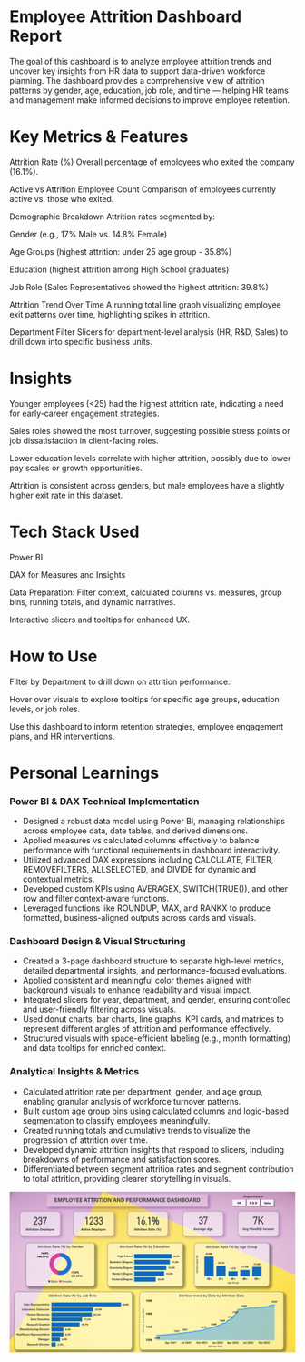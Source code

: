 # Employee Attrition Dashboard Report
The goal of this dashboard is to analyze employee attrition trends and uncover key insights from HR data to support data-driven workforce planning. The dashboard provides a comprehensive view of attrition patterns by gender, age, education, job role, and time — helping HR teams and management make informed decisions to improve employee retention.

# Key Metrics & Features
Attrition Rate (%)
Overall percentage of employees who exited the company (16.1%).

Active vs Attrition Employee Count
Comparison of employees currently active vs. those who exited.

Demographic Breakdown
Attrition rates segmented by:

Gender (e.g., 17% Male vs. 14.8% Female)

Age Groups (highest attrition: under 25 age group - 35.8%)

Education (highest attrition among High School graduates)

Job Role (Sales Representatives showed the highest attrition: 39.8%)

Attrition Trend Over Time
A running total line graph visualizing employee exit patterns over time, highlighting spikes in attrition.

Department Filter
Slicers for department-level analysis (HR, R&D, Sales) to drill down into specific business units.

# Insights
Younger employees (<25) had the highest attrition rate, indicating a need for early-career engagement strategies.

Sales roles showed the most turnover, suggesting possible stress points or job dissatisfaction in client-facing roles.

Lower education levels correlate with higher attrition, possibly due to lower pay scales or growth opportunities.

Attrition is consistent across genders, but male employees have a slightly higher exit rate in this dataset.

# Tech Stack Used
Power BI

DAX for Measures and Insights

Data Preparation: Filter context, calculated columns vs. measures, group bins, running totals, and dynamic narratives.

Interactive slicers and tooltips for enhanced UX.

# How to Use
Filter by Department to drill down on attrition performance.

Hover over visuals to explore tooltips for specific age groups, education levels, or job roles.

Use this dashboard to inform retention strategies, employee engagement plans, and HR interventions.


# Personal Learnings

### Power BI & DAX Technical Implementation
- Designed a robust data model using Power BI, managing relationships across employee data, date tables, and derived dimensions.
- Applied measures vs calculated columns effectively to balance performance with functional requirements in dashboard interactivity.
- Utilized advanced DAX expressions including CALCULATE, FILTER, REMOVEFILTERS, ALLSELECTED, and DIVIDE for dynamic and contextual metrics.
- Developed custom KPIs using AVERAGEX, SWITCH(TRUE()), and other row and filter context-aware functions.
- Leveraged functions like ROUNDUP, MAX, and RANKX to produce formatted, business-aligned outputs across cards and visuals.

### Dashboard Design & Visual Structuring
- Created a 3-page dashboard structure to separate high-level metrics, detailed departmental insights, and performance-focused evaluations.
- Applied consistent and meaningful color themes aligned with background visuals to enhance readability and visual impact.
- Integrated slicers for year, department, and gender, ensuring controlled and user-friendly filtering across visuals.
- Used donut charts, bar charts, line graphs, KPI cards, and matrices to represent different angles of attrition and performance effectively.
- Structured visuals with space-efficient labeling (e.g., month formatting) and data tooltips for enriched context.

### Analytical Insights & Metrics
- Calculated attrition rate per department, gender, and age group, enabling granular analysis of workforce turnover patterns.
- Built custom age group bins using calculated columns and logic-based segmentation to classify employees meaningfully.
- Created running totals and cumulative trends to visualize the progression of attrition over time.
- Developed dynamic attrition insights that respond to slicers, including breakdowns of performance and satisfaction scores.
- Differentiated between segment attrition rates and segment contribution to total attrition, providing clearer storytelling in visuals.




![Dashboard Preview](Resources/Emp_Attrition.png)

